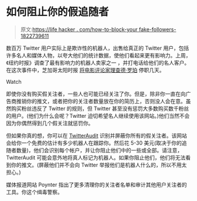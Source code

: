 # 如何阻止你的假追随者

> 原文:[https://life hacker . com/how-to-block-your fake-followers-1822739611](https://lifehacker.com/how-to-block-your-fake-followers-1822739611)

数百万 Twitter 用户实际上是欺诈性的机器人，出售给真正的 Twitter 用户，包括许多名人和媒体人物，以夸大他们的统计数据，使他们看起来更有影响力。上周，《纽约时报》调查了最有影响力的机器人卖家之一 ，并打电话给他们的名人客户。在这次事件中，芝加哥太阳时报 [将电影评论家理查德·罗珀](https://chicago.suntimes.com/news/sun-times-statement-roepers-work-to-resume-after-probe-of-twitter-account/) 停职几天。

Watch

即使你没有购买假关注者，一些人也可能已经关注了你。但是，除非你一直在向广告商推销你的推文，或者把你的关注者数量放在你的简历上，否则没人会在意。虽然购买粉丝违反了 Twitter 的规则，但 Twitter 甚至没有惩罚大多数购买数千粉丝的用户。(他们为什么会呢？Twitter 迫切希望名人继续使用该网站。)他们当然不会因为你偶然得到几个假关注就惩罚你。

但如果你真的想，你可以在 [TwitterAudit](https://www.twitteraudit.com/) 识别并屏蔽你所有的假关注者。该网站会给你一个免费的估计有多少机器人在跟踪你。然后花 5-30 美元(取决于你的追随者数量)，他们会识别每个帐户，并让你阻止他们中的一些或全部。请注意，TwitterAudit 可能会意外地将真人标记为机器人。如果你阻止他们，他们将无法看到你的推文。(屏蔽他们并不会向 Twitter 举报他们是机器人什么的，所以不用太担心。)

媒体报道网站 Poynter 指出了更多清理你的关注者名单和审计其他用户关注者的工具。你这个缉毒警察。
